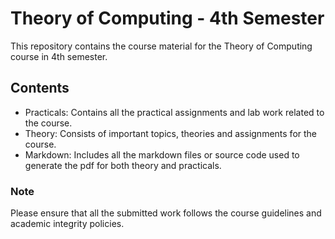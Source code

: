 # Theory of Computing - 4th Semester

This repository contains the course material for the Theory of Computing course in 4th semester.

## Contents

* Practicals: Contains all the practical assignments and lab work related to the course.
* Theory: Consists of important topics, theories and assignments for the course.
* Markdown: Includes all the markdown files or source code used to generate the pdf for both theory and practicals.

### Note

Please ensure that all the submitted work follows the course guidelines and academic integrity policies.

